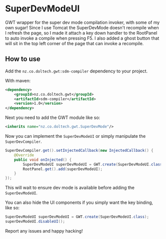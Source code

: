 # SuperDevModeUI
GWT wrapper for the super dev mode compilation invoker, with some of my own sugar! Since I use Tomcat the SuperDevMode 
doesn't recompile when I refresh the page, so I made it attach a key down handler to the RootPanel to auto invoke a 
compile when pressing F5. I also added a ghost button that will sit in the top left corner of the page that can invoke
a recompile.

## How to use
Add the `nz.co.doltech.gwt:sdm-compiler` dependency to your project.

With maven:
```xml
<dependency>
    <groupId>nz.co.doltech.gwt</groupId>
    <artifactId>sdm-compiler</artifactId>
    <version>1.0</version>
</dependency>
```

Next you need to add the GWT module like so:
```xml
<inherits name="nz.co.doltech.gwt.SuperDevMode"/>
```

Now you can implement the `SuperDevModeUI` or simply manipulate the `SuperDevCompiler`.
```java
SuperDevCompiler.get().setInjectedCallback(new InjectedCallback() {
    @Override
    public void onInjected() {
        SuperDevModeUI superDevModeUI = GWT.create(SuperDevModeUI.class);
        RootPanel.get().add(superDevModeUI);
    }
});
```
This will wait to ensure dev mode is available before adding the `SuperDevModeUI`.

You can also hide the UI components if you simply want the key binding, like so:
```java
SuperDevModeUI superDevModeUI = GWT.create(SuperDevModeUI.class);
superDevModeUI.disableUI();
```

Report any issues and happy hacking!